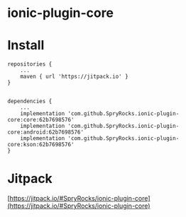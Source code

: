 # ionic-plugin-core

# Install

```
repositories {
    ...
    maven { url 'https://jitpack.io' }
}
```

```
 
dependencies {
    ...
    implementation 'com.github.SpryRocks.ionic-plugin-core:core:62b7698576'
    implementation 'com.github.SpryRocks.ionic-plugin-core:android:62b7698576'
    implementation 'com.github.SpryRocks.ionic-plugin-core:kson:62b7698576'
}
```

# Jitpack

[https://jitpack.io/#SpryRocks/ionic-plugin-core](https://jitpack.io/#SpryRocks/ionic-plugin-core)
